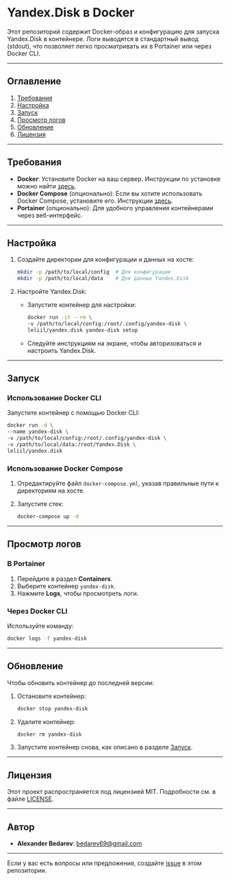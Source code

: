 # Yandex.Disk в Docker

Этот репозиторий содержит Docker-образ и конфигурацию для запуска Yandex.Disk в контейнере. Логи выводятся в стандартный вывод (stdout), что позволяет легко просматривать их в Portainer или через Docker CLI.

---

## Оглавление

1. [Требования](#требования)
2. [Настройка](#настройка)
3. [Запуск](#запуск)
4. [Просмотр логов](#просмотр-логов)
5. [Обновление](#обновление)
6. [Лицензия](#лицензия)

---

## Требования

- **Docker**: Установите Docker на ваш сервер. Инструкции по установке можно найти [здесь](https://docs.docker.com/get-docker/).
- **Docker Compose** (опционально): Если вы хотите использовать Docker Compose, установите его. Инструкции [здесь](https://docs.docker.com/compose/install/).
- **Portainer** (опционально): Для удобного управления контейнерами через веб-интерфейс.

---

## Настройка

1. Создайте директории для конфигурации и данных на хосте:

   ```bash
   mkdir -p /path/to/local/config  # Для конфигурации
   mkdir -p /path/to/local/data    # Для данных Yandex.Disk
   ```

2. Настройте Yandex.Disk:

   - Запустите контейнер для настройки:

      ```bash
      docker run -it --rm \
      -v /path/to/local/config:/root/.config/yandex-disk \
      leliil/yandex.disk yandex-disk setup
      ```

   - Следуйте инструкциям на экране, чтобы авторизоваться и настроить Yandex.Disk.

---

## Запуск

### Использование Docker CLI

Запустите контейнер с помощью Docker CLI:

   ```bash
   docker run -d \
   --name yandex-disk \
   -v /path/to/local/config:/root/.config/yandex-disk \
   -v /path/to/local/data:/root/Yandex.Disk \
   leliil/yandex.disk
   ```

### Использование Docker Compose

1. Отредактируйте файл `docker-compose.yml`, указав правильные пути к директориям на хосте.

2. Запустите стек:

   ```bash
   docker-compose up -d
   ```

---

## Просмотр логов

### В Portainer

1. Перейдите в раздел **Containers**.
2. Выберите контейнер `yandex-disk`.
3. Нажмите **Logs**, чтобы просмотреть логи.

### Через Docker CLI

Используйте команду:

   ```bash
   docker logs -f yandex-disk
   ```

---

## Обновление

Чтобы обновить контейнер до последней версии:

1. Остановите контейнер:

   ```bash
   docker stop yandex-disk
   ```

2. Удалите контейнер:

   ```bash
   docker rm yandex-disk
   ```

3. Запустите контейнер снова, как описано в разделе [Запуск](#запуск).

---

## Лицензия

Этот проект распространяется под лицензией MIT. Подробности см. в файле [LICENSE](LICENSE).

---

## Автор

- **Alexander Bedarev**: [bedarev69@gmail.com](mailto:bedarev69@gmail.com)

---

Если у вас есть вопросы или предложения, создайте [issue](https://github.com/Leliil/docker-yandex.disk/issues) в этом репозитории.
